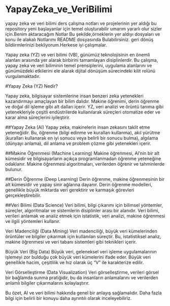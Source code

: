 # YapayZeka_ve_VeriBilimi
yapay zeka ve veri bilimi ders çalışma notları ve projelerinin yer aldığı bu repository yeni başlayanlar için temel oluşturabilir 
umarım yararlı olur sizler için.Benim aktaracağım Notlar Bu şekilde,örneklerin yer aldıyı dosyaları ve konu ile alakalı Notlarımı README dosyasında Bulabilirsiniz.
geri dönüş bildiirmlerinizi bekliyorum.Herkese iyi çalışmalar.



Yapay zeka (YZ) ve veri bilimi (VB), günümüz teknolojisinin en önemli alanları arasında yer alarak birbirini tamamlayan disiplinlerdir. Bu çalışma, yapay zeka ve veri biliminin temel prensiplerini, uygulama alanlarını ve günümüzdeki etkilerini ele alarak dijital dönüşüm sürecindeki kilit rolünü vurgulamaktadır.

#Yapay Zeka (YZ) Nedir?

Yapay zeka, bilgisayar sistemlerine insan benzeri zeka yetenekleri kazandırmayı amaçlayan bir bilim dalıdır. Makine öğrenimi, derin öğrenme ve doğal dil işleme gibi alt dalları içerir. YZ, veri analizi ve örüntü tanıma gibi yetenekleriyle çeşitli endüstrilerde kullanılarak süreçleri otomatize eder ve karar alma süreçlerini iyileştirir.


##Yapay Zeka (AI)
Yapay zeka, makinelerin insan zekasını taklit etme yeteneğidir. Bu, öğrenme (bilgi edinme ve kuralları kullanma), akıl yürütme (kuralları kullanarak en iyi sonucu veya belirli bir sonucu bulma), algılama (dünyayı anlama), dil anlama ve problem çözme gibi yetenekleri içerir.

##Makine Öğrenmesi (Machine Learning)
Makine öğrenmesi, AI’nin bir alt kümesidir ve bilgisayarların açıkça programlanmadan öğrenme yeteneğine odaklanır. Makine öğrenmesi algoritmaları, verilerden öğrenir ve tahminlerde bulunur.

##Derin Öğrenme (Deep Learning)
Derin öğrenme, makine öğrenmesinin bir alt kümesidir ve yapay sinir ağlarına dayanır. Derin öğrenme modelleri, genellikle büyük miktarda veri gerektirir ve karmaşık görevleri gerçekleştirebilir.

##Veri Bilimi (Data Science)
Veri bilimi, bilgi çıkarımı için bilimsel yöntemler, süreçler, algoritmalar ve sistemlerin disiplinler arası bir alanıdır. Veri bilimi, verileri anlamak ve analiz etmek için istatistik, veri analizi, makine öğrenmesi ve ilgili yöntemleri kullanır.

Veri Madenciliği (Data Mining)
Veri madenciliği, büyük veri kümelerinden örüntüler ve bilgiler çıkarmak için kullanılan süreçtir. Bu, istatistiksel analiz, makine öğrenmesi ve veri tabanı sistemleri gibi teknikleri içerir.

Büyük Veri (Big Data)
Büyük veri, geleneksel veri işleme uygulamalarının işlemeyi zor bulduğu çok büyük veri kümelerini ifade eder. Büyük veri genellikle hacim, çeşitlilik ve hız olarak üç “V” ile karakterize edilir.

Veri Görselleştirme (Data Visualization)
Veri görselleştirme, verileri görsel bir bağlamda sunma pratiğidir, bu da insanların anlamalarını ve verilerden anlamlı bilgiler çıkarmalarını kolaylaştırır.

Bu özet, AI ve veri bilimi hakkında genel bir anlayış sağlamalıdır. Daha fazla bilgi için belirli bir konuyu daha ayrıntılı olarak inceleyebiliriz.
